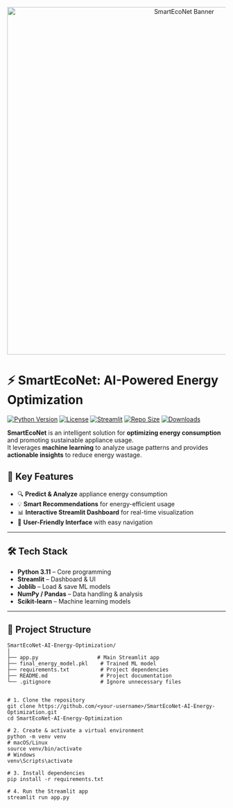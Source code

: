 <p align="center">
  <img src="https://raw.githubusercontent.com/sadiya595/SmartEcoNet-AI-Energy-Optimization/main/assets/banner.png" alt="SmartEcoNet Banner" width="800"/>
</p>

# ⚡ SmartEcoNet: AI-Powered Energy Optimization

[![Python Version](https://img.shields.io/badge/Python-3.11-blue?style=flat-square)](https://www.python.org/)
[![License](https://img.shields.io/badge/License-MIT-green?style=flat-square)](LICENSE)
[![Streamlit](https://img.shields.io/badge/Streamlit-Deployment-orange?style=flat-square)](https://share.streamlit.io/sadiya595/SmartEcoNet-AI-Energy-Optimization/main/app.py)
[![Repo Size](https://img.shields.io/github/repo-size/sadiya595/SmartEcoNet-AI-Energy-Optimization?style=flat-square)](https://github.com/sadiya595>/SmartEcoNet-AI-Energy-Optimization)
[![Downloads](https://img.shields.io/github/downloads/sadiya595/SmartEcoNet-AI-Energy-Optimization/total?style=flat-square)](https://github.com/sadiya595/SmartEcoNet-AI-Energy-Optimization/releases)

**SmartEcoNet** is an intelligent solution for **optimizing energy consumption** and promoting sustainable appliance usage.  
It leverages **machine learning** to analyze usage patterns and provides **actionable insights** to reduce energy wastage.  


## 🚀 Key Features
- 🔍 **Predict & Analyze** appliance energy consumption  
- 💡 **Smart Recommendations** for energy-efficient usage  
- 📊 **Interactive Streamlit Dashboard** for real-time visualization  
- 🎯 **User-Friendly Interface** with easy navigation  

---

## 🛠 Tech Stack
- **Python 3.11** – Core programming  
- **Streamlit** – Dashboard & UI  
- **Joblib** – Load & save ML models  
- **NumPy / Pandas** – Data handling & analysis  
- **Scikit-learn** – Machine learning models  

---

## 📂 Project Structure
```text
SmartEcoNet-AI-Energy-Optimization/
│
├── app.py                   # Main Streamlit app
├── final_energy_model.pkl    # Trained ML model
├── requirements.txt          # Project dependencies
├── README.md                 # Project documentation
└── .gitignore                # Ignore unnecessary files


# 1. Clone the repository
git clone https://github.com/<your-username>/SmartEcoNet-AI-Energy-Optimization.git
cd SmartEcoNet-AI-Energy-Optimization

# 2. Create & activate a virtual environment
python -m venv venv
# macOS/Linux
source venv/bin/activate
# Windows
venv\Scripts\activate

# 3. Install dependencies
pip install -r requirements.txt

# 4. Run the Streamlit app
streamlit run app.py
